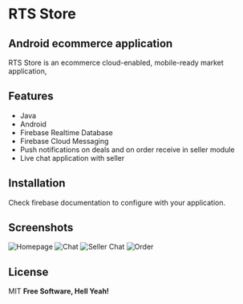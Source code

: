 # RTS Store
## Android ecommerce application


RTS Store is an ecommerce cloud-enabled, mobile-ready market application,
## Features
- Java
- Android
- Firebase Realtime Database 
- Firebase Cloud Messaging
- Push notifications on deals and on order receive in seller module 
- Live chat application with seller


## Installation

Check firebase documentation to configure with your application.

## Screenshots

![Homepage](https://github.com/fahadnasir40/MarketApp/blob/master/screenshots/market%20app.jpeg)
![Chat](https://github.com/fahadnasir40/MarketApp/blob/master/screenshots/screenshot%20(1).jpeg)
![Seller Chat](https://github.com/fahadnasir40/MarketApp/blob/master/screenshots/screenshot%20(6).jpeg)
![Order](https://github.com/fahadnasir40/MarketApp/blob/master/screenshots/screenshot%20(4).jpeg)
## License

MIT
**Free Software, Hell Yeah!**
